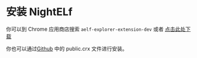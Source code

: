 # 安装 NightELf

你可以到 Chrome 应用商店搜索 ```aelf-explorer-extension-dev```  或者 [点击此处下载]((https://chrome.google.com/webstore/detail/aelf-explorer-extension-d/mlmlhipeonlflbcclinpbmcjdnpnmkpf))


你也可以通过[Github](https://github.com/hzz780/aelf-web-extension/tree/master/installFiles) 中的 public.crx 文件进行安装。

